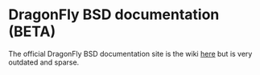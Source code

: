 # DragonFly BSD documentation (BETA)

The official DragonFly BSD documentation site is the wiki
[here](https://www.dragonflybsd.org) but is very outdated and sparse.

